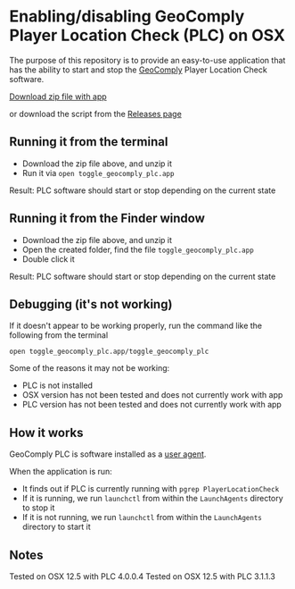 # Enabling/disabling GeoComply Player Location Check (PLC) on OSX

The purpose of this repository is to provide an easy-to-use application that has the ability
to start and stop the [GeoComply](https://www.geocomply.com/) Player Location Check software.

[Download zip file with app](https://github.com/mikedidomizio/GeoComply-PLC-Toggler/zipball/main)

or download the script from the [Releases page](https://github.com/mikedidomizio/GeoComply-PLC-Toggler/releases)

## Running it from the terminal

- Download the zip file above, and unzip it
- Run it via `open toggle_geocomply_plc.app`

Result: PLC software should start or stop depending on the current state

## Running it from the Finder window

- Download the zip file above, and unzip it
- Open the created folder, find the file `toggle_geocomply_plc.app`
- Double click it

Result: PLC software should start or stop depending on the current state

## Debugging (it's not working)

If it doesn't appear to be working properly, run the command like the following from the terminal

```shell
open toggle_geocomply_plc.app/toggle_geocomply_plc
```

Some of the reasons it may not be working:

- PLC is not installed
- OSX version has not been tested and does not currently work with app
- PLC version has not been tested and does not currently work with app

## How it works

GeoComply PLC is software installed as a [user agent](https://developer.apple.com/library/archive/documentation/MacOSX/Conceptual/BPSystemStartup/Chapters/CreatingLaunchdJobs.html#//apple_ref/doc/uid/10000172i-SW7-BCIEDDBJ).

When the application is run:

- It finds out if PLC is currently running with `pgrep PlayerLocationCheck`
- If it is running, we run `launchctl` from within the `LaunchAgents` directory to stop it
- If it is not running, we run `launchctl` from within the `LaunchAgents` directory to start it

## Notes

Tested on OSX 12.5 with PLC 4.0.0.4
Tested on OSX 12.5 with PLC 3.1.1.3
